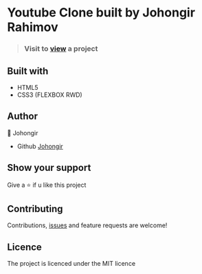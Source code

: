# Youtube Clone built by Johongir Rahimov

> ### Visit to [view](https://johongirr.github.io/responsive-form/) a project

## Built with
 * HTML5
 * CSS3 (FLEXBOX RWD)


## Author
:man: Johongir 
* Github [Johongir](https://github.com/Johongirr)

## Show your support
Give a :star: if u like this project


## Contributing
Contributions, [issues](https://github.com/Johongirr/calculator/issues) and feature requests are welcome!


## Licence
The project is licenced under the MIT licence
